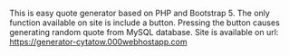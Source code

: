 This is easy quote generator based on PHP and Bootstrap 5. The only function available on site is include a button. Pressing the button causes generating random quote from MySQL database. Site is available on  url: https://generator-cytatow.000webhostapp.com
